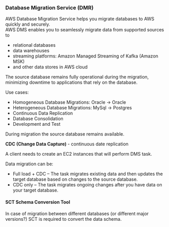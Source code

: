 ### Database Migration Service (DMR)

AWS Database Migration Service helps you migrate databases to AWS quickly and securely.\
AWS DMS enables you to seamlessly migrate data from supported sources to
* relational databases
* data warehouses
* streaming platforms: Amazon Managed Streaming of Kafka (Amazon MSK)
* and other data stores in AWS cloud

The source database remains fully operational during the migration, minimizing downtime to applications that rely on the database.

Use cases:
* Homogeneous Database Migrations: Oracle -> Oracle
* Heterogeneous Database Migrations: MySql -> Postgres
* Continuous Data Replication
* Database Consolidation
* Development and Test

During migration the source database remains available.

**CDC (Change Data Capture)** - continuous date replication

A client needs to create an EC2 instances that will perform DMS task.

Data migration can be:
* Full load + CDC – The task migrates existing data and then updates the target database based on changes to the source database.
* CDC only – The task migrates ongoing changes after you have data on your target database.


#### SCT Schema Conversion Tool
In case of migration between different databases (or different major versions?) SCT is required to convert the data schema.
